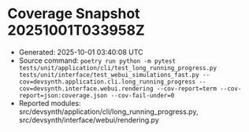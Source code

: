# Coverage Snapshot 20251001T033958Z

- Generated: 2025-10-01 03:40:08 UTC
- Source command: `poetry run python -m pytest tests/unit/application/cli/test_long_running_progress.py tests/unit/interface/test_webui_simulations_fast.py --cov=devsynth.application.cli.long_running_progress --cov=devsynth.interface.webui.rendering --cov-report=term --cov-report=json:coverage.json --cov-fail-under=0`
- Reported modules: src/devsynth/application/cli/long_running_progress.py, src/devsynth/interface/webui/rendering.py
